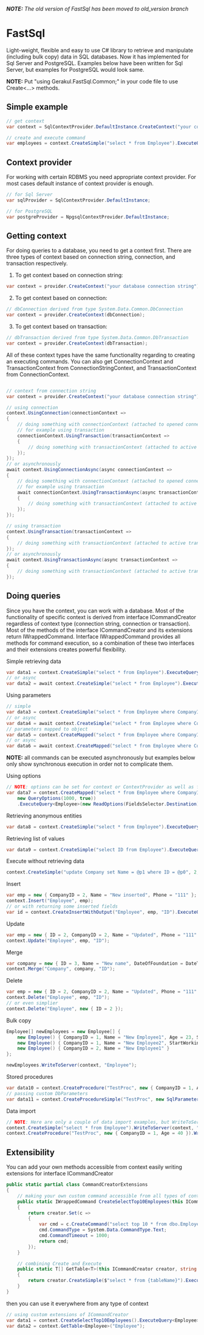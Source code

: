 _**NOTE:** The old version of FastSql has been moved to old\_version branch_
# FastSql
Light-weight, flexible and easy to use C# library to retrieve and manipulate (including bulk copy) data in SQL databases. Now it has implemented for Sql Server and PostgreSQL. Examples below have been written for Sql Server, but examples for PostgreSQL would look same.

**NOTE:** Put "using Gerakul.FastSql.Common;" in your code file to use Create<...> methods.

## Simple example
  ```csharp
  // get context
  var context = SqlContextProvider.DefaultInstance.CreateContext("your connection string");

  // create and execute command
  var employees = context.CreateSimple("select * from Employee").ExecuteQuery<Employee>().ToArray();
  ```
## Context provider
For working with certain RDBMS you need appropriate context provider. For most cases default instance of context provider is enough.
  ```csharp
  // for Sql Server
  var sqlProvider = SqlContextProvider.DefaultInstance;

  // for PostgreSQL
  var postgreProvider = NpgsqlContextProvider.DefaultInstance;
  ```

## Getting context
For doing queries to a database, you need to get a context first. There are three types of context based on connection string, connection, and transaction respectively.
1. To get context based on connection string:
  ```csharp
  var context = provider.CreateContext("your database connection string");
  ```
2. To get context based on connection:
  ```csharp
  // dbConnection derived from type System.Data.Common.DbConnection
  var context = provider.CreateContext(dbConnection);
  ```
3. To get context based on transaction:
  ```csharp
  // dbTransaction derived from type System.Data.Common.DbTransaction
  var context = provider.CreateContext(dbTransaction);
  ```
All of these context types have the same functionality regarding to creating an executing commands. 
You can also get ConnectionContext and TransactionContext from ConnectionStringContext, and TransactionContext from ConnectionContext.
  ```csharp
  
  // context from connection string
  var context = provider.CreateContext("your database connection string");
  
  // using connection
  context.UsingConnection(connectionContext =>
  {
      // doing something with connectionContext (attached to opened connection)
      // for example using transaction
      connectionContext.UsingTransaction(transactionContext =>
      {
          // doing something with transactionContext (attached to active transaction)
      });
  });
  // or asynchronously
  await context.UsingConnectionAsync(async connectionContext =>
  {
      // doing something with connectionContext (attached to opened connection)
      // for example using transaction
      await connectionContext.UsingTransactionAsync(async transactionContext =>
      {
          // doing something with transactionContext (attached to active transaction)
      });
  });
  
  // using transaction
  context.UsingTransaction(transactionContext =>
  {
      // doing something with transactionContext (attached to active transaction)
  });
  // or asynchronously
  await context.UsingTransactionAsync(async transactionContext =>
  {
      // doing something with transactionContext (attached to active transaction)
  });
  ```

## Doing queries
Since you have the context, you can work with a database. Most of the functionality of specific context is derived from interface ICommandCreator regardless of context type (connection string, connection or transaction). Most of the methods of the interface ICommandCreator and its extensions return IWrappedCommand. Interface IWrappedCommand provides all methods for command execution, so a combination of these two interfaces and their extensions creates powerful flexibility.

Simple retrieving data
  ```csharp
  var data1 = context.CreateSimple("select * from Employee").ExecuteQuery<Employee>().ToArray();
  // or async
  var data2 = await context.CreateSimple("select * from Employee").ExecuteQueryAsync<Employee>().ToArray();
  ```
Using parameters
  ```csharp
  // simple
  var data3 = context.CreateSimple("select * from Employee where CompanyID = @p0 and Age > @p1", 1, 40).ExecuteQuery<Employee>().ToArray();
  // or async
  var data4 = await context.CreateSimple("select * from Employee where CompanyID = @p0 and Age > @p1", 1, 40).ExecuteQueryAsync<Employee>().ToArray();
  // parameters mapped to object
  var data5 = context.CreateMapped("select * from Employee where CompanyID = @CompanyID and Age > @Age", new { CompanyID = 1, Age = 40 }).ExecuteQuery<Employee>().ToArray();
  // or async
  var data6 = await context.CreateMapped("select * from Employee where CompanyID = @CompanyID and Age > @Age", new { CompanyID = 1, Age = 40 }).ExecuteQueryAsync<Employee>().ToArray();
  ```

**NOTE:** all commands can be executed asynchronously but examples below only show synchronous execution in order not to complicate them.

Using options 
  ```csharp
  // NOTE: options can be set for context or ContextProvider as well as for certain command
  var data7 = context.CreateMapped("select * from Employee where CompanyID = @CompanyID and Age > @Age", new { CompanyID = 1, Age = 40 },
      new QueryOptions(1000, true))
      .ExecuteQuery<Employee>(new ReadOptions(FieldsSelector.Destination)).ToArray();
  ```
  
Retrieving anonymous entities
  ```csharp
  var data8 = context.CreateSimple("select * from Employee").ExecuteQueryAnonymous(new { ID = 0, Name = ""}).ToArray();
  ```
Retrieving list of values
  ```csharp
  var data9 = context.CreateSimple("select ID from Employee").ExecuteQueryFirstColumn<int>().ToArray();
  ```  
Execute without retrieving data
  ```csharp
  context.CreateSimple("update Company set Name = @p1 where ID = @p0", 2, "Updated Co").ExecuteNonQuery();
  ```  
Insert
  ```csharp
  var emp = new { CompanyID = 2, Name = "New inserted", Phone = "111" };
  context.Insert("Employee", emp);
  // or with returning some inserted fields
  var id = context.CreateInsertWithOutput("Employee", emp, "ID").ExecuteQueryFirstColumn<int>().First();
  ```  
Update
  ```csharp
  var emp = new { ID = 2, CompanyID = 2, Name = "Updated", Phone = "111" };
  context.Update("Employee", emp, "ID");
  ```
Merge
  ```csharp
  var company = new { ID = 3, Name = "New name", DateOfFoundation = DateTime.Now };
  context.Merge("Company", company, "ID");
  ```  
Delete
  ```csharp
  var emp = new { ID = 2, CompanyID = 2, Name = "Updated", Phone = "111" };
  context.Delete("Employee", emp, "ID");
  // or even simplier
  context.Delete("Employee", new { ID = 2 });
  ```
Bulk copy
  ```csharp
  Employee[] newEmployees = new Employee[] {
      new Employee() { CompanyID = 1, Name = "New Employee1", Age = 23, StartWorking = DateTime.UtcNow },
      new Employee() { CompanyID = 1, Name = "New Employee2", StartWorking = DateTime.UtcNow },
      new Employee() { CompanyID = 2, Name = "New Employee1" }
  };
  
  newEmployees.WriteToServer(context, "Employee");
  ```  
Stored procedures
  ```csharp
  var data10 = context.CreateProcedure("TestProc", new { CompanyID = 1, Age = 40 }).ExecuteQuery<Employee>().ToArray();
  // passing custom DbParameters
  var data11 = context.CreateProcedureSimple("TestProc", new SqlParameter("CompanyID", 1), new SqlParameter("Age", 40)).ExecuteQuery<Employee>().ToArray();
  ```  
Data import
  ```csharp
  // NOTE: Here are only a couple of data import examples, but WriteToServer functionality can be applied for any IWrappedCommand
  context.CreateSimple("select * from Employee").WriteToServer(context, "Employee");
  context.CreateProcedure("TestProc", new { CompanyID = 1, Age = 40 }).WriteToServer(context, "Employee");
  ```

## Extensibility
You can add your own methods accessible from context easily writing extensions for interface ICommandCreator
  ```csharp
  public static partial class CommandCreatorExtensions
  {
      // making your own custom command accessible from all types of contexts (connection string, connection, transaction)
      public static IWrappedCommand CreateSelectTop10Employees(this ICommandCreator creator)
      {
          return creator.Set(c =>
          {
              var cmd = c.CreateCommand("select top 10 * from dbo.Employee");
              cmd.CommandType = System.Data.CommandType.Text;
              cmd.CommandTimeout = 1000;
              return cmd;
          });
      }
  
      // combining Create and Execute
      public static T[] GetTable<T>(this ICommandCreator creator, string tableName) where T : new()
      {
          return creator.CreateSimple($"select * from {tableName}").ExecuteQuery<T>().ToArray();
      }
  }
  ```
  then you can use it everywhere from any type of context
  ```csharp
  // using custom extensions of ICommandCreator
  var data1 = context.CreateSelectTop10Employees().ExecuteQuery<Employee>().ToArray();
  var data2 = context.GetTable<Employee>("Employee");
  ```
